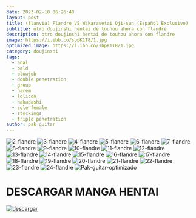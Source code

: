 ```yaml
---
date: 2023-02-10 06:26:40
layout: post
title: (flanvia) Flandre VS Wakarasetai Oji-san (Español Exclusivo)
subtitle: otro doujinshi hentai de touhou ahora con flandre
description: otro doujinshi hentai de touhou ahora con flandre
image: https://i.ibb.co/sbpK1T8/1.jpg
optimized_image: https://i.ibb.co/sbpK1T8/1.jpg
category: doujinshi
tags:
  - anal
  - bald
  - blowjob
  - double penetration
  - group
  - harem
  - lolicon
  - nakadashi
  - sole female
  - stockings
  - triple penetration
author: pak_guitar
---
```


<img src="https://i.ibb.co/J3Xb16d/2.jpg" alt="2-flandre" border="0">

<img src="https://i.ibb.co/SfMpp78/3-espa-ol.jpg" alt="3-flandre" border="0">

<img src="https://i.ibb.co/ZmH73vR/4-espa-ol.jpg" alt="4-flandre" border="0">

<img src="https://i.ibb.co/yyDW17C/5-espa-ol.jpg" alt="5-flandre" border="0">

<img src="https://i.ibb.co/wdChsN7/6-espa-ol.jpg" alt="6-flandre" border="0">

<img src="https://i.ibb.co/hcqWLHM/7-espa-ol.jpg" alt="7-flandre" border="0">

<img src="https://i.ibb.co/ZNkMypn/8-espa-ol.jpg" alt="8-flandre" border="0">

<img src="https://i.ibb.co/z758dwd/9-espa-ol.jpg" alt="9-flandre" border="0">

<img src="https://i.ibb.co/h2pwckP/10-espa-ol.jpg" alt="10-flandre" border="0">

<img src="https://i.ibb.co/7J4nb73/11-espa-ol.jpg" alt="11-flandre" border="0">

<img src="https://i.ibb.co/bgSCMyF/12-espa-ol.jpg" alt="12-flandre" border="0">

<img src="https://i.ibb.co/jk8GFZX/13-espa-ol.jpg" alt="13-flandre" border="0">

<img src="https://i.ibb.co/SRPJQxB/14-espa-ol.jpg" alt="14-flandre" border="0">

<img src="https://i.ibb.co/g9WVRK6/15-espa-ol.jpg" alt="15-flandre" border="0">

<img src="https://i.ibb.co/ngRzwsF/16-espa-ol.jpg" alt="16-flandre" border="0">

<img src="https://i.ibb.co/B60L56Q/17-espa-ol.jpg" alt="17-flandre" border="0">

<img src="https://i.ibb.co/Tm2NdDZ/18-espa-ol.jpg" alt="18-flandre" border="0">

<img src="https://i.ibb.co/0MmRGVv/19-espa-ol.jpg" alt="19-flandre" border="0">

<img src="https://i.ibb.co/9Tpz88R/20-espa-ol.jpg" alt="20-flandre" border="0">

<img src="https://i.ibb.co/6vL3m4n/21-espa-ol.jpg" alt="21-flandre" border="0">

<img src="https://i.ibb.co/GsLpMHk/22-espa-ol.jpg" alt="22-flandre" border="0">

<img src="https://i.ibb.co/LxXs3NG/23.jpg" alt="23-flandre" border="0">

<img src="https://i.ibb.co/w4yZfHW/24.jpg" alt="24-flandre" border="0">

<img src="https://i.ibb.co/rpQTLq2/Pak-guitar-optimizado.jpg" alt="Pak-guitar-optimizado" border="0">


# DESCARGAR MANGA HENTAI
<a href="https://exe.io/UHbXlsqE"><img src="https://i.ibb.co/ph6KsCR/descargar.png" alt="descargar"/></a>




